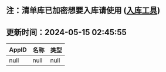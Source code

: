 ## 注：清单库已加密想要入库请使用 ([入库工具](https://github.com/BlankTMing/ManifestAutoUpdate/releases))

## 更新时间：2024-05-15 02:45:55
| AppID | 名称 | 类型  |
| :-------------------- | :----------------------------- | :----------- |
| null | null| null |
